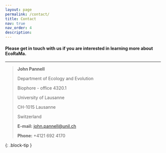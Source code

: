 ```yaml
---
layout: page
permalink: /contact/
title: Contact
nav: true
nav_order: 4
description: 
---
```


<h4> Please get in touch with us if you are interested in learning more about EcoRaMa. </h4>

<hr>

> **John Pannell**
>
> Department of Ecology and Evolution
>
> Biophore - office 4320.1
>  
> University of Lausanne
> 
> CH-1015 Lausanne
> 
> Switzerland
> 
> 
>  
> **E-mail:** john.pannell@unil.ch
> 
> **Phone:** +4121 692 4170
> 
{: .block-tip }
